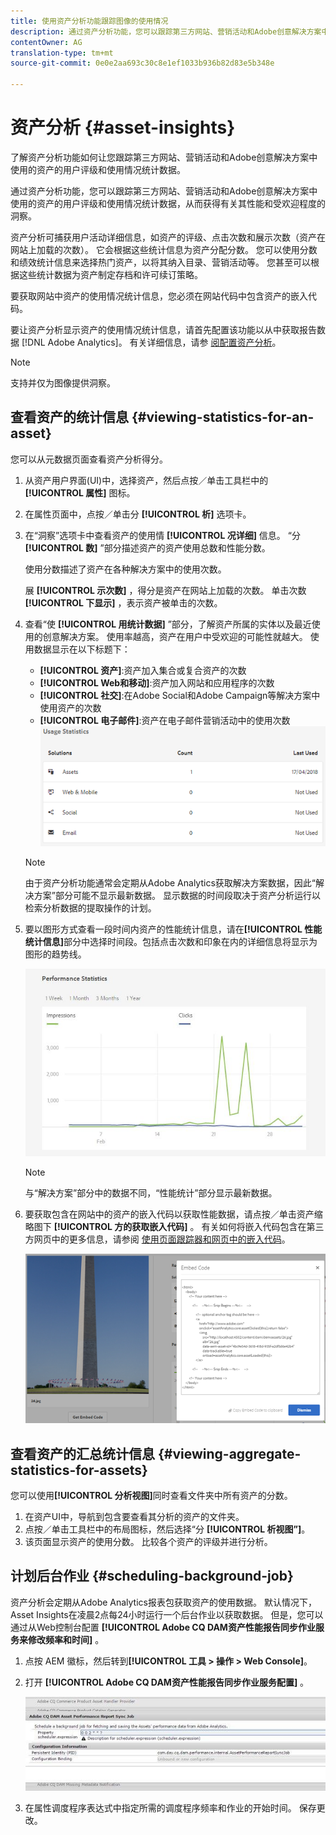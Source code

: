```yaml
---
title: 使用资产分析功能跟踪图像的使用情况
description: 通过资产分析功能，您可以跟踪第三方网站、营销活动和Adobe创意解决方案中使用的图像的用户评级和使用统计信息。
contentOwner: AG
translation-type: tm+mt
source-git-commit: 0e0e2aa693c30c8e1ef1033b936b82d83e5b348e

---
```



# 资产分析 {#asset-insights}

了解资产分析功能如何让您跟踪第三方网站、营销活动和Adobe创意解决方案中使用的资产的用户评级和使用情况统计数据。

通过资产分析功能，您可以跟踪第三方网站、营销活动和Adobe创意解决方案中使用的资产的用户评级和使用情况统计数据，从而获得有关其性能和受欢迎程度的洞察。

资产分析可捕获用户活动详细信息，如资产的评级、点击次数和展示次数（资产在网站上加载的次数）。 它会根据这些统计信息为资产分配分数。 您可以使用分数和绩效统计信息来选择热门资产，以将其纳入目录、营销活动等。 您甚至可以根据这些统计数据为资产制定存档和许可续订策略。

要获取网站中资产的使用情况统计信息，您必须在网站代码中包含资产的嵌入代码。

要让资产分析显示资产的使用情况统计信息，请首先配置该功能以从中获取报告数据 [!DNL Adobe Analytics]。 有关详细信息，请参 [阅配置资产分析](touch-ui-configuring-asset-insights.md)。

>[!NOTE]
>
>支持并仅为图像提供洞察。

## 查看资产的统计信息 {#viewing-statistics-for-an-asset}

您可以从元数据页面查看资产分析得分。

1. 从资产用户界面(UI)中，选择资产，然后点按／单击工具栏中的 **[!UICONTROL 属性]** 图标。
1. 在属性页面中，点按／单击分 **[!UICONTROL 析]** 选项卡。
1. 在“洞察”选项卡中查看资产的使用情 **[!UICONTROL 况详细]** 信息。 “分 **[!UICONTROL 数]** ”部分描述资产的资产使用总数和性能分数。

   使用分数描述了资产在各种解决方案中的使用次数。

   展 **[!UICONTROL 示次数]** ，得分是资产在网站上加载的次数。 单击次数 **[!UICONTROL 下显示]** ，表示资产被单击的次数。

1. 查看“使 **[!UICONTROL 用统计数据]** ”部分，了解资产所属的实体以及最近使用的创意解决方案。 使用率越高，资产在用户中受欢迎的可能性就越大。 使用数据显示在以下标题下：

   * **[!UICONTROL 资产]**:资产加入集合或复合资产的次数
   * **[!UICONTROL Web和移动]**:资产加入网站和应用程序的次数
   * **[!UICONTROL 社交]**:在Adobe Social和Adobe Campaign等解决方案中使用资产的次数
   * **[!UICONTROL 电子邮件]**:资产在电子邮件营销活动中的使用次数
   ![usage_statistics](assets/usage_statistics.png)

   >[!NOTE]
   >
   >由于资产分析功能通常会定期从Adobe Analytics获取解决方案数据，因此“解决方案”部分可能不显示最新数据。 显示数据的时间段取决于资产分析运行以检索分析数据的提取操作的计划。

1. 要以图形方式查看一段时间内资产的性能统计信息，请在&#x200B;**[!UICONTROL 性能统计信息]**&#x200B;部分中选择时间段。包括点击次数和印象在内的详细信息将显示为图形的趋势线。

   ![chlimage_1-3](assets/chlimage_1-3.jpeg)

   >[!NOTE]
   >
   >与“解决方案”部分中的数据不同，“性能统计”部分显示最新数据。

1. 要获取包含在网站中的资产的嵌入代码以获取性能数据，请点按／单击资产缩略图下 **[!UICONTROL 方的获取嵌入代码]** 。 有关如何将嵌入代码包含在第三方网页中的更多信息，请参阅 [使用页面跟踪器和网页中的嵌入代码](touch-ui-using-page-tracker.md)。

   ![chlimage_1-303](assets/chlimage_1-303.png)

## 查看资产的汇总统计信息 {#viewing-aggregate-statistics-for-assets}

您可以使用&#x200B;**[!UICONTROL 分析视图]**&#x200B;同时查看文件夹中所有资产的分数。

1. 在资产UI中，导航到包含要查看其分析的资产的文件夹。
1. 点按／单击工具栏中的布局图标，然后选择“分 **[!UICONTROL 析视图”]**。
1. 该页面显示资产的使用分数。 比较各个资产的评级并进行分析。

## 计划后台作业 {#scheduling-background-job}

资产分析会定期从Adobe Analytics报表包获取资产的使用数据。 默认情况下，Asset Insights在凌晨2点每24小时运行一个后台作业以获取数据。 但是，您可以通过从Web控制台配置 **[!UICONTROL Adobe CQ DAM资产性能报告同步作业服务来修改频率和时间]** 。

1. 点按 AEM 徽标，然后转到&#x200B;**[!UICONTROL 工具 > 操作 > Web Console]**。
1. 打开 **[!UICONTROL Adobe CQ DAM资产性能报告同步作业服务配置]** 。

   ![chlimage_1-304](assets/chlimage_1-304.png)

1. 在属性调度程序表达式中指定所需的调度程序频率和作业的开始时间。 保存更改。
